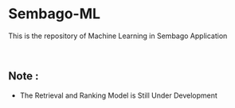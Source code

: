 # Sembago-ML
This is the repository of Machine Learning in Sembago Application

<br>

## Note : 
- The Retrieval and Ranking Model is Still Under Development
